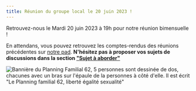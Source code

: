 ```yaml
---
title: Réunion du groupe local le 20 juin 2023 !
---
```

Retrouvez-nous le Mardi 20 juin 2023 à 19h pour notre réunion bimensuelle !

En attendans, vous pouvez retrouvez les comptes-rendus des réunions précédentes sur [notre pad](https://pad.cyberwitches.club/p/pf62). **N'hésitez pas à proposer vos sujets de discussions dans la section ["Sujet à aborder"](https://pad.cyberwitches.club/p/pf62#)**

![Bannière du Planning Familial 62, 5 personnes sont dessinée de dos, chacunes avec un bras sur l'épaule de la personnes à côté d'elle. Il est écrit "Le Planning familial 62, liberté égalité sexualité"](https://github.com/OlweCW/test-website-repo-3796/blob/main/images/banni%C3%A8re-2-300x219.png?raw=true)